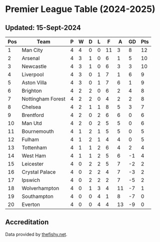 # Premier League Table (2024-2025)
## Updated: 15-Sept-2024

| Pos | Team | P | W | D | L | F | A | GD | Pts |
| --- | --- | --- | --- | --- | --- | --- | --- | --- | --- |
| 1 | Man City | 4 | 4 | 0 | 0 | 11 | 3 | 8 | 12 |
| 2 | Arsenal | 4 | 3 | 1 | 0 | 6 | 1 | 5 | 10 |
| 3 | Newcastle | 4 | 3 | 1 | 0 | 6 | 3 | 3 | 10 |
| 4 | Liverpool | 4 | 3 | 0 | 1 | 7 | 1 | 6 | 9 |
| 5 | Aston Villa | 4 | 3 | 0 | 1 | 7 | 6 | 1 | 9 |
| 6 | Brighton | 4 | 2 | 2 | 0 | 6 | 2 | 4 | 8 |
| 7 | Nottingham Forest | 4 | 2 | 2 | 0 | 4 | 2 | 2 | 8 |
| 8 | Chelsea | 4 | 2 | 1 | 1 | 8 | 5 | 3 | 7 |
| 9 | Brentford | 4 | 2 | 0 | 2 | 6 | 6 | 0 | 6 |
| 10 | Man Utd | 4 | 2 | 0 | 2 | 5 | 5 | 0 | 6 |
| 11 | Bournemouth | 4 | 1 | 2 | 1 | 5 | 5 | 0 | 5 |
| 12 | Fulham | 4 | 1 | 2 | 1 | 4 | 4 | 0 | 5 |
| 13 | Tottenham | 4 | 1 | 1 | 2 | 6 | 4 | 2 | 4 |
| 14 | West Ham | 4 | 1 | 1 | 2 | 5 | 6 | -1 | 4 |
| 15 | Leicester | 4 | 0 | 2 | 2 | 5 | 7 | -2 | 2 |
| 16 | Crystal Palace | 4 | 0 | 2 | 2 | 4 | 7 | -3 | 2 |
| 17 | Ipswich | 4 | 0 | 2 | 2 | 2 | 7 | -5 | 2 |
| 18 | Wolverhampton | 4 | 0 | 1 | 3 | 4 | 11 | -7 | 1 |
| 19 | Southampton | 4 | 0 | 0 | 4 | 1 | 8 | -7 | 0 |
| 20 | Everton | 4 | 0 | 0 | 4 | 4 | 13 | -9 | 0 |

## Accreditation 

Data provided by [thefishy.net](https://www.thefishy.net/).